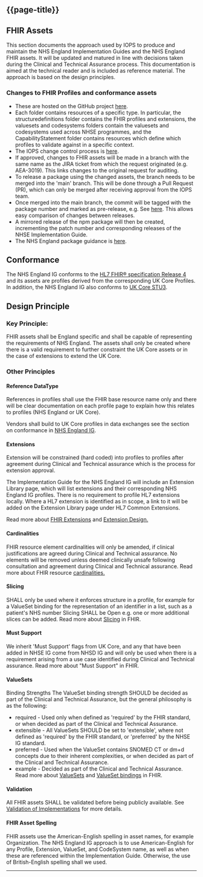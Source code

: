 ## {{page-title}}


## FHIR Assets

This section documents the approach used by IOPS to produce and maintain the NHS England Implementation Guides and the NHS England FHIR assets. It will be updated and matured in line with decisions taken during the Clinical and Technical Assurance process. This documentation is aimed at the technical reader and is included as reference material. The approach is based on the design principles.

### Changes to FHIR Profiles and conformance assets
- These are hosted on the GitHub project [here](https://github.com/NHSDigital/NHSEngland-FHIR-ImplementationGuide).
- Each folder contains resources of a specific type. In particular, the structuredefinitions folder contains the FHIR profiles and extensions, the valuesets and codesystems folders contain the valuesets and codesystems used across NHSE programmes, and the CapabilityStatement folder contains resources which define which profiles to validate against in a specific context.
- The IOPS change control process is [here](https://simplifier.net/guide/nhs-england-design-and-development-approach/approach2-home-management-development-and-release-management-change-control?version=current).
- If approved, changes to FHIR assets will be made in a branch with the same name as the JIRA ticket from which the request originated (e.g. AEA-3019). This links changes to the original request for auditing.
- To release a package using the changed assets, the branch needs to be merged into the 'main' branch. This will be done through a Pull Request (PR), which can only be merged after receiving approval from the IOPS team.
- Once merged into the main branch, the commit will be tagged with the package number and marked as pre-release, e.g. See [here](https://github.com/NHSDigital/NHSEngland-FHIR-ImplementationGuide/tags). This allows easy comparison of changes between releases.
- A mirrored release of the npm package will then be created, incrementing the patch number and corresponding releases of the NHSE Implementation Guide.
- The NHS England package guidance is [here](https://simplifier.net/guide/nhs-england-design-and-development-approach/home-management-version-management-package-versioning?version=current).

## Conformance

The NHS England IG conforms to the [HL7 FHIR® specification Release 4](https://hl7.org/fhir/R4/index.html) and its assets are profiles derived from the corresponding UK Core Profiles. In addition, the NHS England IG also conforms to [UK Core STU3](https://simplifier.net/guide/uk-core-implementation-guide-stu3-sequence?version=current).

## Design Principle

### Key Principle:

FHIR assets shall be England specific and shall be capable of representing the requirements of NHS England. The assets shall only be created where there is a valid requirement to further constraint the UK Core assets or in the case of extensions to extend the UK Core. 

### Other Principles

#### Reference DataType

References in profiles shall use the FHIR base resource name only and there will be clear documentation on each profile page to explain how this relates to profiles (NHS England or UK Core).

Vendors shall build to UK Core profiles in data exchanges see the section on conformance in [NHS England IG](https://simplifier.net/NHS-England-Implementation-Guide/~guides).


#### Extensions

Extension will be constrained (hard coded) into profiles to profiles after agreement during Clinical and Technical assurance which is the process for extension approval.

The Implementation Guide for the NHS England IG will include an Extension Library page, which will list extensions and their corresponding NHS England IG profiles. There is no requirement to profile HL7 extensions locally. Where a HL7 extension is identified as in scope, a link to it will be added on the Extension Library page under HL7 Common Extensions.

Read more about [FHIR Extensions](https://www.hl7.org/fhir/r4/extensibility.html) and [Extension Design.](https://simplifier.net/guide/HL7FHIRUKCoreDesignandDevelopmentApproach/Home/Asset-Design/Extension-Design?version=current)

#### Cardinalities
FHIR resource element cardinalities will only be amended, if clinical justifications are agreed during Clinical and Technical assurance.
No elements will be removed unless deemed clinically unsafe following consultation and agreement during Clinical and Technical assurance.
Read more about FHIR resource [cardinalities.](http://hl7.org/fhir/r4/profiling.html#cardinality)

#### Slicing
SHALL only be used where it enforces structure in a profile, for example
for a ValueSet binding
for the representation of an identifier in a list, such as a patient's NHS number
Slicing SHALL be Open e.g. one or more additional slices can be added.
Read more about [Slicing](https://www.hl7.org/fhir/r4/profiling.html#slicing) in FHIR.

#### Must Support
We inherit 'Must Support' flags from UK Core, and any that have been added in NHSE IG come from NHSD IG and will only be used when there is a requirement arising from a use case identified during Clinical and Technical assurance.
Read more about "Must Support" in FHIR.

#### ValueSets
Binding Strengths
The ValueSet binding strength SHOULD be decided as part of the Clinical and Technical Assurance, but the general philosophy is as the following:

- required - Used only when defined as 'required' by the FHIR standard, or when decided as part of the Clinical and Technical Assurance.
- extensible - All ValueSets SHOULD be set to 'extensible', where not defined as 'required' by the FHIR standard, or 'preferred' by the NHSE IG standard.
- preferred - Used when the ValueSet contains SNOMED CT or dm+d concepts due to their inherent complexities, or when decided as part of the Clinical and Technical Assurance.
- example - Decided as part of the Clinical and Technical Assurance.
Read more about [ValueSets](https://www.hl7.org/fhir/r4/terminologies.html#valuesets) and [ValueSet bindings](https://www.hl7.org/fhir/r4/terminologies.html#strength) in FHIR.

#### Validation
All FHIR assets SHALL be validated before being publicly available. See [Validation of Implementations](https://simplifier.net/guide/nhs-england-design-and-development-approach/Home/Conformance---Dependencies/Validation-of-Implementations.page.md?version=current) for more details.

#### FHIR Asset Spelling
FHIR assets use the American-English spelling in asset names, for example Organization. The NHS England IG approach is to use American-English for any Profile, Extension, ValueSet, and CodeSystem name, as well as when these are referenced within the Implementation Guide. Otherwise, the use of British-English spelling shall we used.

---

